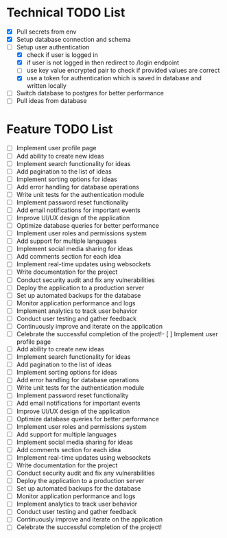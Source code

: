 # Technical TODO List
- [x] Pull secrets from env
- [x] Setup database connection and schema
- [ ] Setup user authentication
    - [x] check if user is logged in
    - [x] if user is not logged in then redirect to /login endpoint
    - [ ] use key value encrypted pair to check if provided values are correct
    - [x] use a token for authentication which is saved in database and written locally
- [ ] Switch database to postgres for better performance
- [ ] Pull ideas from database

# Feature TODO List
- [ ] Implement user profile page
- [ ] Add ability to create new ideas
- [ ] Implement search functionality for ideas
- [ ] Add pagination to the list of ideas
- [ ] Implement sorting options for ideas
- [ ] Add error handling for database operations
- [ ] Write unit tests for the authentication module
- [ ] Implement password reset functionality
- [ ] Add email notifications for important events
- [ ] Improve UI/UX design of the application
- [ ] Optimize database queries for better performance
- [ ] Implement user roles and permissions system
- [ ] Add support for multiple languages
- [ ] Implement social media sharing for ideas
- [ ] Add comments section for each idea
- [ ] Implement real-time updates using websockets
- [ ] Write documentation for the project
- [ ] Conduct security audit and fix any vulnerabilities
- [ ] Deploy the application to a production server
- [ ] Set up automated backups for the database
- [ ] Monitor application performance and logs
- [ ] Implement analytics to track user behavior
- [ ] Conduct user testing and gather feedback
- [ ] Continuously improve and iterate on the application
- [ ] Celebrate the successful completion of the project!- [ ] Implement user profile page
- [ ] Add ability to create new ideas
- [ ] Implement search functionality for ideas
- [ ] Add pagination to the list of ideas
- [ ] Implement sorting options for ideas
- [ ] Add error handling for database operations
- [ ] Write unit tests for the authentication module
- [ ] Implement password reset functionality
- [ ] Add email notifications for important events
- [ ] Improve UI/UX design of the application
- [ ] Optimize database queries for better performance
- [ ] Implement user roles and permissions system
- [ ] Add support for multiple languages
- [ ] Implement social media sharing for ideas
- [ ] Add comments section for each idea
- [ ] Implement real-time updates using websockets
- [ ] Write documentation for the project
- [ ] Conduct security audit and fix any vulnerabilities
- [ ] Deploy the application to a production server
- [ ] Set up automated backups for the database
- [ ] Monitor application performance and logs
- [ ] Implement analytics to track user behavior
- [ ] Conduct user testing and gather feedback
- [ ] Continuously improve and iterate on the application
- [ ] Celebrate the successful completion of the project!